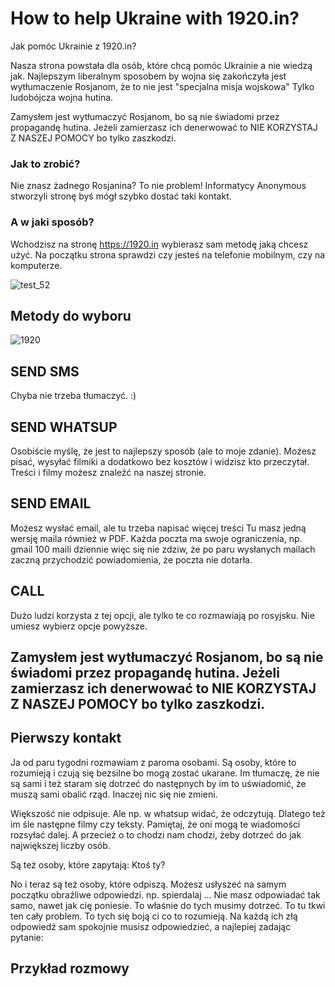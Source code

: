 # How to help Ukraine with 1920.in?
Jak pomóc Ukrainie z 1920.in?

Nasza strona powstała dla osób, które chcą pomóc Ukrainie a nie wiedzą jak.
Najlepszym liberalnym sposobem by wojna się zakończyła jest wytłumaczenie Rosjanom, że to nie jest "specjalna misja wojskowa" Tylko ludobójcza wojna hutina. 

Zamysłem jest wytłumaczyć Rosjanom, bo są nie świadomi przez propagandę hutina. Jeżeli zamierzasz ich denerwować to NIE KORZYSTAJ Z NASZEJ POMOCY bo tylko zaszkodzi.

### Jak to zrobić?
Nie znasz żadnego Rosjanina? To nie problem!
Informatycy Anonymous stworzyli stronę byś mógł szybko dostać taki kontakt.

### A w jaki sposób?
Wchodzisz na stronę https://1920.in wybierasz sam metodę jaką chcesz użyć. Na początku strona sprawdzi czy jesteś na telefonie mobilnym, czy na komputerze.

![test_52](https://user-images.githubusercontent.com/101053692/163461096-8331dd53-1dd1-4c48-9035-72333d922ee2.png)

## Metody do wyboru

![1920](https://user-images.githubusercontent.com/101053692/163460405-cc099c1d-bb93-4432-8dd9-32e4ba87b76a.png)

## SEND SMS
Chyba nie trzeba tłumaczyć. :)

## SEND WHATSUP
Osobiście myślę, że jest to najlepszy sposób (ale to moje zdanie). Możesz pisać, wysyłać filmiki a dodatkowo bez kosztów i widzisz kto przeczytał. Treści i filmy możesz znaleźć na naszej stronie.

## SEND EMAIL
Możesz wysłać email, ale tu  trzeba napisać więcej treści Tu masz jedną wersję maila również w PDF. 
Każda poczta ma swoje ograniczenia, np. gmail 100 maili dziennie więc się nie zdziw, że po paru wysłanych mailach zaczną przychodzić powiadomienia, że poczta nie dotarła.

## CALL
Dużo ludzi korzysta z tej opcji, ale tylko te co rozmawiają po rosyjsku. Nie umiesz wybierz opcje powyższe.

## Zamysłem jest wytłumaczyć Rosjanom, bo są nie świadomi przez propagandę hutina. Jeżeli zamierzasz ich denerwować to NIE KORZYSTAJ Z NASZEJ POMOCY bo tylko zaszkodzi.

## Pierwszy kontakt
Ja od paru tygodni rozmawiam z paroma osobami. Są osoby, które to rozumieją i czują się bezsilne bo mogą zostać ukarane. Im tłumaczę, że nie są sami i też staram się dotrzeć do następnych by im to uświadomić, że muszą sami obalić rząd. Inaczej nic się nie zmieni. 

Większość nie odpisuje. Ale np. w whatsup widać, że odczytują. Dlatego też im śle następne filmy czy teksty. Pamiętaj, że oni mogą te wiadomości rozsyłać dalej. A przecież o to chodzi nam chodzi, żeby dotrzeć do jak największej liczby osób.

Są też osoby, które zapytają: Ktoś ty?

No i teraz są też osoby, które odpiszą.
Możesz usłyszeć na samym początku obraźliwe odpowiedzi. np. spierdalaj … Nie masz odpowiadać tak samo, nawet jak cię poniesie. To właśnie do tych musimy dotrzeć. To tu tkwi ten cały problem. To tych się boją ci co to rozumieją. Na każdą ich złą odpowiedź sam spokojnie musisz odpowiedzieć, a najlepiej zadając pytanie:

## Przykład rozmowy
